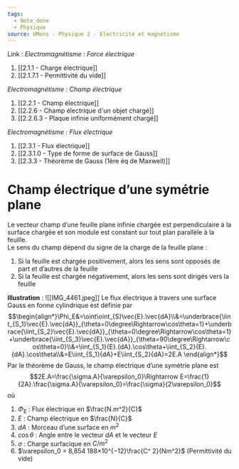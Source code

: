 ```yaml
---
tags:
  - Note_done
  - Physique
source: UMons - Physique 2 - Electricité et magnétisme
---
```


Link :
_Electromagnétisme : Force électrique_
1. [[2.1.1 - Charge électrique]]
3. [[2.1.7.1 - Permittivité du vide]]

_Electromagnétisme : Champ électrique_
1. [[2.2.1 - Champ électrique]]
2. [[2.2.6 - Champ électrique d'un objet chargé]]
3. [[2.2.6.3 - Plaque infinie uniformément chargé]]

_Electromagnétisme : Flux électrique_
1. [[2.3.1 - Flux électrique]]
2. [[2.3.1.0 - Type de forme de surface de Gauss]]
3. [[2.3.3 - Théorème de Gauss (1ère éq de Maxwell)]]

# Champ électrique d’une symétrie plane 
Le vecteur champ d’une feuille plane infinie chargée est perpendiculaire à la surface chargée et son module est constant sur tout plan parallèle à la feuille.
\
Le sens du champ dépend du signe de la charge de la feuille plane : 
1. Si la feuille est chargée positivement, alors les sens sont opposés de part et d’autres de la feuille 
2. Si la feuille est chargée négativement, alors les sens sont dirigés vers la feuille

**Illustration** : ![[IMG_4461.jpeg]]
Le flux électrique à travers une surface Gauss en forme cylindrique est définie par $$\begin{align*}\Phi_E&=\oint\oint_{S}\vec{E}.\vec{dA}\\&=\underbrace{\iint_{S_1}\vec{E}.\vec{dA}}_{\theta=0\degree\Rightarrow\cos\theta=1}+\underbrace{\iint_{S_2}\vec{E}.\vec{dA}}_{\theta=0\degree\Rightarrow\cos\theta=1}+\underbrace{\iint_{S_3}\vec{E}.\vec{dA}}_{\theta=90\degree\Rightarrow\cos\theta=0}\\&=\iint_{S_1}{E}.{dA}.\cos\theta+\iint_{S_2}{E}.{dA}.\cos\theta\\&=E\iint_{S_1}{dA}+E\iint_{S_2}{dA}=2E.A \end{align*}$$ Par le théorème de Gauss, le champ électrique d’une symétrie plane est $$2E.A=\frac{\sigma.A}{\varepsilon_0}\Rightarrow E=\frac{1}{2A}.\frac{\sigma.A}{\varepsilon_0}=\frac{\sigma}{2\varepsilon_0}$$ où
1. $\Phi_E$ : Flux électrique en $\frac{N.m^2}{C}$ 
2. $E$ : Champ électrique en $\frac{N}{C}$ 
3. $dA$ : Morceau d’une surface en $m^2$ 
4. $\cos\theta$ : Angle entre le vecteur $dA$ et le vecteur $E$ 
7. $\sigma$ : Charge surfacique en $C/m^2$
8. $\varepsilon_0 = 8,854 188×10^{−12}\frac{C^ 2}{Nm^2}$ (Permittivité du vide)

